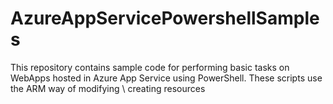# AzureAppServicePowershellSamples

This repository contains sample code for performing basic tasks on WebApps hosted in Azure App Service using PowerShell. These scripts use the ARM way of modifying \ creating resources
